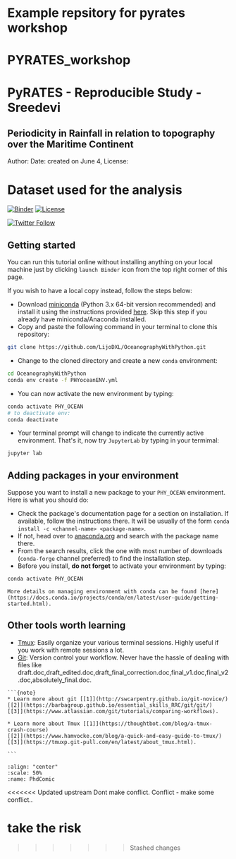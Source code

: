 # Example repsitory for pyrates workshop 

# PYRATES_workshop
# PyRATES - Reproducible Study - Sreedevi

## Periodicity in Rainfall in relation to topography over the Maritime Continent
 Author:
 Date: created on June 4, 
 License:


# Dataset used for the analysis

[![Binder](https://mybinder.org/badge_logo.svg)](https://mybinder.org/v2/gh/LijoDXL/OceanographyWithPython/master)
[![License](https://img.shields.io/badge/License-MIT-blue.svg)](https://github.com/LijoDXL/OceanographyWithPython/blob/master/LICENSE)

[![Twitter Follow](https://img.shields.io/twitter/follow/lijodxl?style=social)](https://twitter.com/LIJODXL)

## Getting started

You can run this tutorial online without installing anything on your local machine just by clicking
`launch Binder` icon from the top right corner of this page.

If you wish to have a local copy instead, follow the steps below:
* Download [miniconda](https://docs.conda.io/en/latest/miniconda.html) (Python 3.x 64-bit version recommended) and install it using the instructions provided [here](https://conda.io/projects/conda/en/latest/user-guide/install/index.html). Skip this step if you already have miniconda/Anaconda installed.
* Copy and paste the following command in your terminal to clone this repository:
```bash
git clone https://github.com/LijoDXL/OceanographyWithPython.git
```
* Change to the cloned directory and create a new `conda` environment:
```bash
cd OceanographyWithPython
conda env create -f PHYoceanENV.yml
```
* You can now activate the new environment by typing:
```bash
conda activate PHY_OCEAN
# to deactivate env:
conda deactivate
```
* Your terminal prompt will change to indicate the currently active environment. That's it, now try `JupyterLab` by typing in your termimal:
```bash
jupyter lab
```

## Adding packages in your environment

Suppose you want to install a new package to your `PHY_OCEAN` environment. Here is what you should do:
* Check the package's documentation page for a section on installation. If available, follow the instructions there. It will be usually of the form `conda install -c <channel-name> <package-name>`.
* If not, head over to [anaconda.org](https://anaconda.org/) and search with the package name there.
* From the search results, click the one with most number of downloads (`conda-forge` channel preferred) to find the installation step.
* Before you install, **do not forget** to activate your environment by typing:
```bash
conda activate PHY_OCEAN
```

```{note}
More details on managing environment with conda can be found [here](https://docs.conda.io/projects/conda/en/latest/user-guide/getting-started.html).
```

## Other tools worth learning

* [Tmux](https://github.com/tmux/tmux/wiki): Easily organize your various terminal sessions. Highly useful if you work with remote sessions a lot.
* [Git](https://git-scm.com): Version control your workflow. Never have the hassle of dealing with files like draft.doc,draft_edited.doc,draft_final_correction.doc,final_v1.doc,final_v2.doc,absolutely_final.doc.

````{margin}
```{note}
* Learn more about git [[1]](http://swcarpentry.github.io/git-novice/)
[[2]](https://barbagroup.github.io/essential_skills_RRC/git/git/)
[[3]](https://www.atlassian.com/git/tutorials/comparing-workflows).

* Learn more about Tmux [[1]](https://thoughtbot.com/blog/a-tmux-crash-course)
[[2]](https://www.hamvocke.com/blog/a-quick-and-easy-guide-to-tmux/)
[[3]](https://tmuxp.git-pull.com/en/latest/about_tmux.html).

```
````

```{image} /assets/images/phdComic.jpg
:align: "center"
:scale: 50%
:name: PhdComic
```




<<<<<<< Updated upstream
Dont make conflict.
Conflict - make some conflict..

take the risk
=======
>>>>>>> Stashed changes
